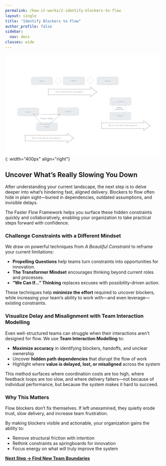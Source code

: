 ```yaml
---
permalink: /how-it-works/2-identify-blockers-to-flow
layout: single
title: "Identify Blockers to Flow"
author_profile: false
sidebar:
  nav: docs
classes: wide
---
```


![Identify Blockers to Flow](/assets/images/faster-flow-practices/identify-blockers-to-flow.png){: width="400px" align="right"}

## Uncover What’s Really Slowing You Down

After understanding your current landscape, the next step is to delve deeper into what’s hindering fast, aligned delivery. Blockers to flow often hide in plain sight—buried in dependencies, outdated assumptions, and invisible delays.

The Faster Flow Framework helps you surface these hidden constraints quickly and collaboratively, enabling your organization to take practical steps forward with confidence.

### Challenge Constraints with a Different Mindset

We draw on powerful techniques from *A Beautiful Constraint* to reframe your current limitations:

- **Propelling Questions** help teams turn constraints into opportunities for innovation.
- **The Transformer Mindset** encourages thinking beyond current roles and processes.
- **“We Can If…” Thinking** replaces excuses with possibility-driven action.

These techniques help **minimize the effort** required to uncover blockers, while increasing your team’s ability to work with—and even leverage—existing constraints.

### Visualize Delay and Misalignment with Team Interaction Modelling

Even well-structured teams can struggle when their interactions aren’t designed for flow. We use **Team Interaction Modelling** to:

- **Maximize accuracy** in identifying blockers, handoffs, and unclear ownership
- Uncover **hidden path dependencies** that disrupt the flow of work
- Highlight where **value is delayed, lost, or misaligned** across the system

This method surfaces where coordination costs are too high, where feedback loops are too slow, and where delivery falters—not because of individual performance, but because the system makes it hard to succeed.

### Why This Matters

Flow blockers don’t fix themselves. If left unexamined, they quietly erode trust, slow delivery, and increase team frustration.

By making blockers visible and actionable, your organization gains the ability to:

- Remove structural friction with intention
- Rethink constraints as springboards for innovation
- Focus energy on what will truly improve the system

[**Next Step → Find New Team Boundaries**](/how-it-works/3-find-new-team-boundaries)
